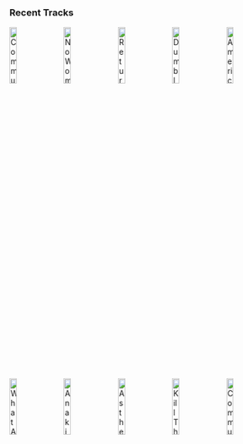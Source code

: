### Recent Tracks
[<img src='https://lastfm.freetls.fastly.net/i/u/300x300/ea413fd6d34047ae95ac4f2e0b51ec89.png' width='16%' height='16%' alt='Community Medley'>](https://www.last.fm/music/ludwig%2bg%25c3%25b6ransson/_/community%2bmedley)&nbsp;&nbsp;&nbsp;&nbsp;[<img src='https://lastfm.freetls.fastly.net/i/u/300x300/ba94ae4bc6e39beb6b517762e18d63de.png' width='16%' height='16%' alt='No Woman Has Ever Handled My Herschel'>](https://www.last.fm/music/geoff%2bzanelli/_/no%2bwoman%2bhas%2bever%2bhandled%2bmy%2bherschel)&nbsp;&nbsp;&nbsp;&nbsp;[<img src='https://lastfm.freetls.fastly.net/i/u/300x300/9549ca3f4b07b366f2be64dc34ba730f.png' width='16%' height='16%' alt='Return Of The Jedi: The Forest Battle'>](https://www.last.fm/music/john%2bwilliams/_/return%2bof%2bthe%2bjedi%253a%2bthe%2bforest%2bbattle)&nbsp;&nbsp;&nbsp;&nbsp;[<img src='https://lastfm.freetls.fastly.net/i/u/300x300/f67d1b70b470463589bf40b8fe52313f.png' width='16%' height='16%' alt='Dumbledores Farewell'>](https://www.last.fm/music/nicholas%2bhooper/_/dumbledore%2527s%2bfarewell)&nbsp;&nbsp;&nbsp;&nbsp;[<img src='https://lastfm.freetls.fastly.net/i/u/300x300/9d37d9a7f792b4e2033cf0613da7fb17.png' width='16%' height='16%' alt='American Venom'>](https://www.last.fm/music/woody%2bjackson/_/american%2bvenom)&nbsp;&nbsp;&nbsp;&nbsp;<br>[<img src='https://lastfm.freetls.fastly.net/i/u/300x300/089c832fc39e485998fb9d07e994117a.png' width='16%' height='16%' alt='What Are You Going To Do When You Are Not Saving The World?'>](https://www.last.fm/music/hans%2bzimmer/_/what%2bare%2byou%2bgoing%2bto%2bdo%2bwhen%2byou%2bare%2bnot%2bsaving%2bthe%2bworld%253f)&nbsp;&nbsp;&nbsp;&nbsp;[<img src='https://lastfm.freetls.fastly.net/i/u/300x300/f93fbe9bf515c6765d1eb116cc8b1a20.png' width='16%' height='16%' alt='Anakins Betrayal'>](https://www.last.fm/music/john%2bwilliams/_/anakin%2527s%2bbetrayal)&nbsp;&nbsp;&nbsp;&nbsp;[<img src='https://lastfm.freetls.fastly.net/i/u/300x300/81ffc0f58d8eddb9a2d57806c8f9d0bb.png' width='16%' height='16%' alt='As the Jurassic World Turns'>](https://www.last.fm/music/michael%2bgiacchino/_/as%2bthe%2bjurassic%2bworld%2bturns)&nbsp;&nbsp;&nbsp;&nbsp;[<img src='https://lastfm.freetls.fastly.net/i/u/300x300/ba94ae4bc6e39beb6b517762e18d63de.png' width='16%' height='16%' alt='Kill The Filthy Pirate, Ill Wait'>](https://www.last.fm/music/geoff%2bzanelli/_/kill%2bthe%2bfilthy%2bpirate%252c%2bi%2527ll%2bwait)&nbsp;&nbsp;&nbsp;&nbsp;[<img src='https://lastfm.freetls.fastly.net/i/u/300x300/ea413fd6d34047ae95ac4f2e0b51ec89.png' width='16%' height='16%' alt='Community Medley'>](https://www.last.fm/music/ludwig%2bg%25c3%25b6ransson/_/community%2bmedley)&nbsp;&nbsp;&nbsp;&nbsp;<br>
